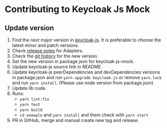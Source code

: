 # Contributing to Keycloak Js Mock

## Update version
1. Find the next major version in [keycloak-js](https://www.npmjs.com/package/keycloak-js?activeTab=versions).
   It is preferable to choose the latest minor and patch versions.
2. Check [release notes](https://www.keycloak.org/docs/24.0.1/release_notes/#adapters) for Adapters.
3. Check the [git history](https://github.com/keycloak/keycloak/tree/22.0.5/js/libs/keycloak-js) for the new version.
4. Set the new version in package.json for keycloak-js-mock.
5. Update keycloak-js source link in README.
6. Update keycloak-js peerDependencies and devDependencies versions in package.json and run `yarn upgrade keycloak-js`
   or remove `yarn.lock` and run `yarn install`. (Please use node version from package.json)
7. Update lib code.
8. Runs:
   - `yarn lint:fix`
   - `yarn test`
   - `yarn build`
   - `cd exmaple` and `yarn install` and them check with `yarn start`
9. PR in GitHub, merge and manual create new tag and release.
